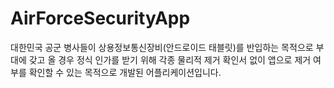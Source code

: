# AirForceSecurityApp
대한민국 공군 병사들이 상용정보통신장비(안드로이드 태블릿)를 반입하는 목적으로 부대에 갖고 올 경우 정식 인가를 받기 위해 각종 물리적 제거 확인서 없이 앱으로 제거 여부를 확인할 수 있는 목적으로 개발된 어플리케이션입니다.
